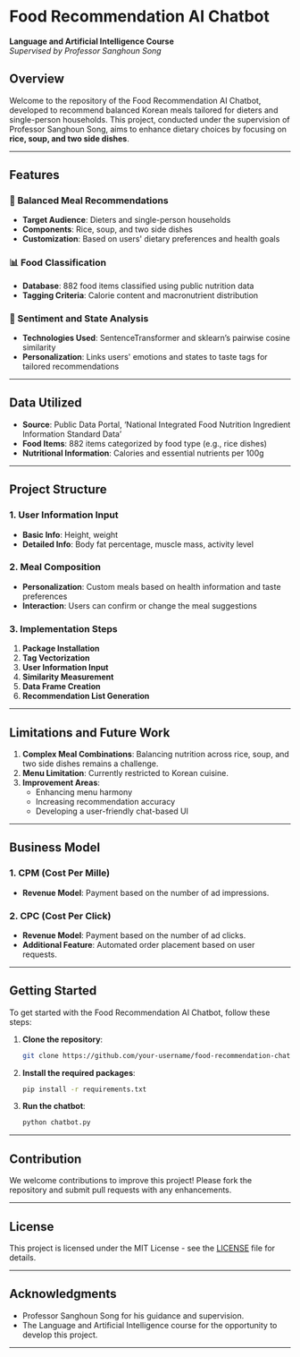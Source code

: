 # Food Recommendation AI Chatbot

**Language and Artificial Intelligence Course**  
*Supervised by Professor Sanghoun Song*  

## Overview

Welcome to the repository of the Food Recommendation AI Chatbot, developed to recommend balanced Korean meals tailored for dieters and single-person households. This project, conducted under the supervision of Professor Sanghoun Song, aims to enhance dietary choices by focusing on **rice, soup, and two side dishes**. 

---

## Features

### 🍱 Balanced Meal Recommendations

- **Target Audience**: Dieters and single-person households
- **Components**: Rice, soup, and two side dishes
- **Customization**: Based on users' dietary preferences and health goals

### 📊 Food Classification

- **Database**: 882 food items classified using public nutrition data
- **Tagging Criteria**: Calorie content and macronutrient distribution

### 🧠 Sentiment and State Analysis

- **Technologies Used**: SentenceTransformer and sklearn’s pairwise cosine similarity
- **Personalization**: Links users' emotions and states to taste tags for tailored recommendations

---

## Data Utilized

- **Source**: Public Data Portal, ‘National Integrated Food Nutrition Ingredient Information Standard Data’
- **Food Items**: 882 items categorized by food type (e.g., rice dishes)
- **Nutritional Information**: Calories and essential nutrients per 100g

---

## Project Structure

### 1. User Information Input
- **Basic Info**: Height, weight
- **Detailed Info**: Body fat percentage, muscle mass, activity level

### 2. Meal Composition
- **Personalization**: Custom meals based on health information and taste preferences
- **Interaction**: Users can confirm or change the meal suggestions

### 3. Implementation Steps
1. **Package Installation**
2. **Tag Vectorization**
3. **User Information Input**
4. **Similarity Measurement**
5. **Data Frame Creation**
6. **Recommendation List Generation**

---

## Limitations and Future Work

1. **Complex Meal Combinations**: Balancing nutrition across rice, soup, and two side dishes remains a challenge.
2. **Menu Limitation**: Currently restricted to Korean cuisine.
3. **Improvement Areas**:
   - Enhancing menu harmony
   - Increasing recommendation accuracy
   - Developing a user-friendly chat-based UI

---

## Business Model

### 1. CPM (Cost Per Mille)
- **Revenue Model**: Payment based on the number of ad impressions.

### 2. CPC (Cost Per Click)
- **Revenue Model**: Payment based on the number of ad clicks.
- **Additional Feature**: Automated order placement based on user requests.

---

## Getting Started

To get started with the Food Recommendation AI Chatbot, follow these steps:

1. **Clone the repository**:
    ```bash
    git clone https://github.com/your-username/food-recommendation-chatbot.git
    ```

2. **Install the required packages**:
    ```bash
    pip install -r requirements.txt
    ```

3. **Run the chatbot**:
    ```bash
    python chatbot.py
    ```

---

## Contribution

We welcome contributions to improve this project! Please fork the repository and submit pull requests with any enhancements.

---

## License

This project is licensed under the MIT License - see the [LICENSE](LICENSE) file for details.

---

## Acknowledgments

- Professor Sanghoun Song for his guidance and supervision.
- The Language and Artificial Intelligence course for the opportunity to develop this project.

---
